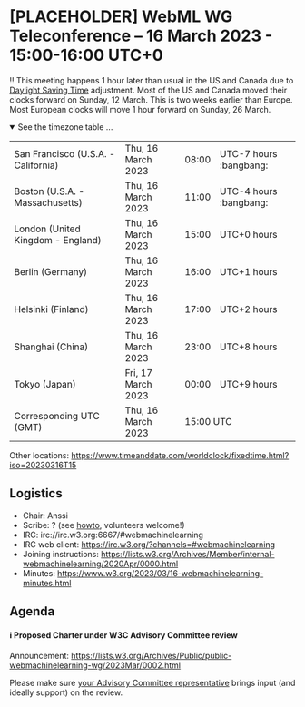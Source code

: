 
# [PLACEHOLDER] WebML WG Teleconference – 16 March 2023 - 15:00-16:00 UTC+0

:bangbang: This meeting happens 1 hour later than usual in the US and Canada due to [Daylight Saving Time](https://www.timeanddate.com/time/dst/2023a.html) adjustment. Most of the US and Canada moved their clocks forward on Sunday, 12 March. This is two weeks earlier than Europe. Most European clocks will move 1 hour forward on Sunday, 26 March. 

<details open><summary>See the timezone table ...</summary>
<table>
<tr><td> San Francisco (U.S.A. - California) <td> Thu, 16 March 2023 <td> 08:00 <td> UTC-7 hours :bangbang:
<tr><td> Boston (U.S.A. - Massachusetts) <td> Thu, 16 March 2023 <td> 11:00 <td> UTC-4 hours :bangbang:
<tr><td> London (United Kingdom - England) <td> Thu, 16 March 2023 <td> 15:00 <td> UTC+0 hours
<tr><td> Berlin (Germany) <td> Thu, 16 March 2023 <td> 16:00 <td> UTC+1 hours
<tr><td> Helsinki (Finland) <td> Thu, 16 March 2023 <td> 17:00 <td> UTC+2 hours
<tr><td> Shanghai (China) <td> Thu, 16 March 2023 <td> 23:00 <td> UTC+8 hours
<tr><td> Tokyo (Japan) <td> Fri, 17 March 2023 <td> 00:00 <td> UTC+9 hours
<tr><td> Corresponding UTC (GMT) <td> Thu, 16 March 2023 <td colspan=2> 15:00 UTC
</table>

Other locations: https://www.timeanddate.com/worldclock/fixedtime.html?iso=20230316T15
  </details>

## Logistics

* Chair: Anssi
* Scribe: ? (see [howto](https://github.com/webmachinelearning/meetings/blob/main/scribe-howto.md), volunteers welcome!)
* IRC: irc://irc.w3.org:6667/#webmachinelearning
* IRC web client: https://irc.w3.org/?channels=#webmachinelearning
* Joining instructions: https://lists.w3.org/Archives/Member/internal-webmachinelearning/2020Apr/0000.html
* Minutes: https://www.w3.org/2023/03/16-webmachinelearning-minutes.html

## Agenda

#### ℹ️ Proposed Charter under W3C Advisory Committee review
    
Announcement: https://lists.w3.org/Archives/Public/public-webmachinelearning-wg/2023Mar/0002.html

Please make sure [your Advisory Committee representative](https://www.w3.org/Member/ACList) brings input (and ideally support) on the review.
